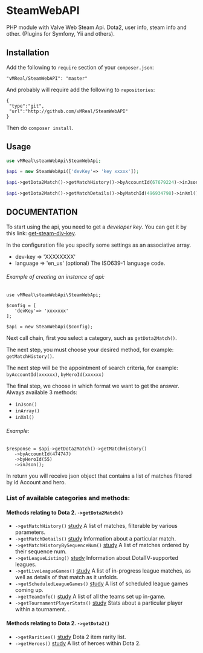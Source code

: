 SteamWebAPI
===========

PHP module with Valve Web Steam Api. Dota2, user info, steam info and other.  (Plugins for Symfony, Yii and others). 



Installation
------------


 Add the following to `require` section of your `composer.json`:

 ```
"vMReal/SteamWebAPI": "master"

 ```
 
 And probably will require add the following to `repositories`:
 
  ```
{
   "type":"git",
   "url":"http://github.com/vMReal/SteamWebAPI"
}

 ```
 

 Then do `composer install`.
 
 

Usage
-----


 ```php
 use vMReal\steamWebApi\SteamWebApi;
 
 $api = new SteamWebApi(['devKey'=> 'key xxxxx']);
 
 $api->getDota2Match()->getMatchHistory()->byAccountId(67679224)->inJson();
 
 $api->getDota2Match()->getMatchDetails()->byMatchId(496934798)->inXml();
 
 ```
 
DOCUMENTATION
-------------

To start using the api, you need to get a *developer key*. You can get it by this link: [get-steam-div-key](http://steamcommunity.com/dev/apikey).


In the configuration file you specify some settings as an associative array.

+ dev-key => 'XXXXXXXX'
+ language => 'en_us' (optional) The ISO639-1 language code.



###### Example of creating an instance of api:

```
use vMReal\steamWebApi\SteamWebApi;
 
$config = [
   'devKey'=> 'xxxxxxx'
];
 
$api = new SteamWebApi($config);

```

Next call chain, first you select a category, such as `getDota2Match()`. 

The next step, you must choose your desired method, for example: `getMatchHistory()`.

The next step will be the appointment of search criteria, for example: `byAccountId(xxxxxx)`, `byHeroId(xxxxxx)`

The final step, we choose in which format we want to get the answer.  Always available 3 methods:
+ `inJson()`
+ `inArray()`
+ `inXml()`

###### Example:

```
$response = $api->getDota2Match()->getMatchHistory()
   ->byAccountId(474747)
   ->byHeroId(55)
   ->inJson();

```

In return you will receive json object that contains a list of matches filtered by id Account and hero.



### List of available categories and methods:

#### Methods relating to Dota 2. `->getDota2Match()`
- `->getMatchHistory()` [study](docs/dota2Match/matchHistory.md "Detailed documentation") A list of matches, filterable by various parameters.
- `->getMatchDetails()` [study](docs/dota2Match/matchDetails.md "Detailed documentation") Information about a particular match.
- `->getMatchHistoryBySequenceNum()` [study](docs/dota2Match/matchHistoryBySequenceNum.md "Detailed documentation") A list of matches ordered by their sequence num.
- `->getLeagueListing()` [study](docs/dota2Match/leagueListing.md "Detailed documentation") Information about DotaTV-supported leagues.
- `->getLiveLeagueGames()` [study](docs/dota2Match/liveLeagueGames.md "Detailed documentation") A list of in-progress league matches, as well as details of that match as it unfolds.
- `->getScheduledLeagueGames()` [study](docs/dota2Match/scheduledLeagueGames.md "Detailed documentation") A list of scheduled league games coming up.
- `->getTeamInfo()` [study](docs/dota2Match/teamInfo.md "Detailed documentation") A list of all the teams set up in-game.
- `->getTournamentPlayerStats()` [study](docs/dota2Match/tournamentPlayerStats.md "Detailed documentation") Stats about a particular player within a tournament. .

#### Methods relating to Dota 2. `->getDota2()`
- `->getRarities()` [study](docs/dota2/rarities.md "Detailed documentation") Dota 2 item rarity list.
- `->getHeroes()` [study](docs/dota2/heroes.md "Detailed documentation") A list of heroes within Dota 2.

